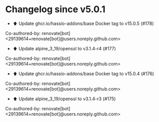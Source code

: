 # Changelog since v5.0.1
- ⬆️ Update ghcr.io/hassio-addons/base Docker tag to v15.0.5 (#178)

Co-authored-by: renovate[bot] <29139614+renovate[bot]@users.noreply.github.com> 
- ⬆️ Update alpine_3_19/openssl to v3.1.4-r4 (#177)

Co-authored-by: renovate[bot] <29139614+renovate[bot]@users.noreply.github.com> 
- ⬆️ Update ghcr.io/hassio-addons/base Docker tag to v15.0.4 (#176)

Co-authored-by: renovate[bot] <29139614+renovate[bot]@users.noreply.github.com> 
- ⬆️ Update alpine_3_19/openssl to v3.1.4-r3 (#175)

Co-authored-by: renovate[bot] <29139614+renovate[bot]@users.noreply.github.com> 

